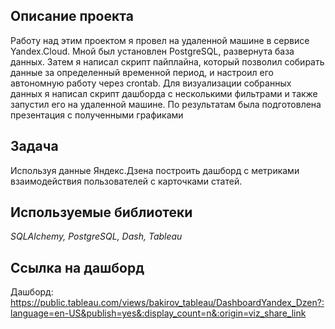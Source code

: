 ## Описание проекта
Работу над этим проектом я провел на удаленной машине в сервисе Yandex.Cloud. Мной
был установлен PostgreSQL, развернута база данных. Затем я написал скрипт пайплайна,
который позволил собирать данные за определенный временной период, и настроил его
автономную работу через crontab. Для визуализации собранных данных я написал скрипт
дашборда с несколькими фильтрами и также запустил его на удаленной машине. По
результатам была подготовлена презентация с полученными графиками

## Задача


Используя данные Яндекс.Дзена построить дашборд с метриками взаимодействия пользователей с карточками статей.

## Используемые библиотеки
*SQLAlchemy, PostgreSQL, Dash, Tableau*

## Ссылка на дашборд

Дашборд: <https://public.tableau.com/views/bakirov_tableau/DashboardYandex_Dzen?:language=en-US&publish=yes&:display_count=n&:origin=viz_share_link>
